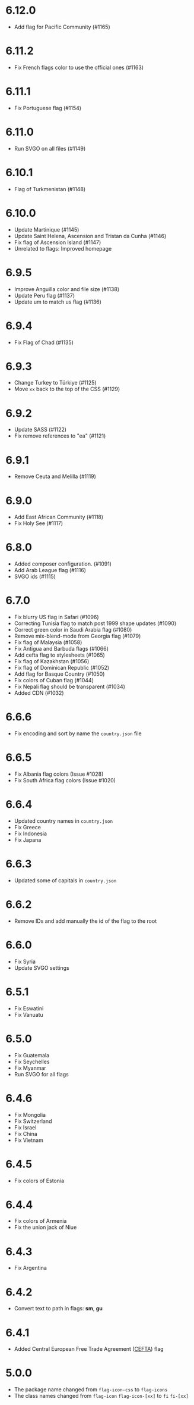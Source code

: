 # 6.12.0

- Add flag for Pacific Community (#1165)

# 6.11.2

- Fix French flags color to use the official ones (#1163)

# 6.11.1

- Fix Portuguese flag (#1154)

# 6.11.0

- Run SVGO on all files (#1149)

# 6.10.1

- Flag of Turkmenistan (#1148)

# 6.10.0

- Update Martinique (#1145)
- Update Saint Helena, Ascension and Tristan da Cunha (#1146)
- Fix flag of Ascension Island (#1147)
- Unrelated to flags: Improved homepage

# 6.9.5

- Improve Anguilla color and file size (#1138)
- Update Peru flag (#1137)
- Update um to match us flag (#1136)

# 6.9.4

- Fix Flag of Chad (#1135)

# 6.9.3

- Change Turkey to Türkiye (#1125)
- Move `xx` back to the top of the CSS (#1129)

# 6.9.2

- Update SASS (#1122)
- Fix remove references to "ea" (#1121)

# 6.9.1

- Remove Ceuta and Melilla (#1119)

# 6.9.0

- Add East African Community (#1118)
- Fix Holy See (#1117)

# 6.8.0

- Added composer configuration. (#1091)
- Add Arab League flag (#1116)
- SVGO ids (#1115)

# 6.7.0

- Fix blurry US flag in Safari (#1096)
- Correcting Tunisia flag to match post 1999 shape updates (#1090)
- Correct green color in Saudi Arabia flag (#1080)
- Remove mix-blend-mode from Georgia flag (#1079)
- Fix flag of Malaysia (#1058)
- Fix Antigua and Barbuda flags (#1066)
- Add cefta flag to stylesheets (#1065)
- Fix flag of Kazakhstan (#1056)
- Fix flag of Dominican Republic (#1052)
- Add flag for Basque Country (#1050)
- Fix colors of Cuban flag (#1044)
- Fix Nepali flag should be transparent (#1034)
- Added CDN (#1032)

# 6.6.6

- Fix encoding and sort by name the `country.json` file

# 6.6.5

- Fix Albania flag colors (Issue #1028)
- Fix South Africa flag colors (Issue #1020)

# 6.6.4

- Updated country names in `country.json`
- Fix Greece
- Fix Indonesia
- Fix Japana

# 6.6.3

- Updated some of capitals in `country.json`

# 6.6.2

- Remove IDs and add manually the id of the flag to the root

# 6.6.0

- Fix Syria
- Update SVGO settings

# 6.5.1

- Fix Eswatini
- Fix Vanuatu

# 6.5.0

- Fix Guatemala
- Fix Seychelles
- Fix Myanmar
- Run SVGO for all flags

# 6.4.6

- Fix Mongolia
- Fix Switzerland
- Fix Israel
- Fix China
- Fix Vietnam

# 6.4.5

- Fix colors of Estonia

# 6.4.4

- Fix colors of Armenia
- Fix the union jack of Niue

# 6.4.3

- Fix Argentina

# 6.4.2

- Convert text to path in flags: **sm**, **gu**

# 6.4.1

- Added Central European Free Trade Agreement ([CEFTA](https://en.wikipedia.org/wiki/Central_European_Free_Trade_Agreement)) flag

# 5.0.0

- The package name changed from `flag-icon-css` to `flag-icons`
- The class names changed from `flag-icon` `flag-icon-[xx]` to `fi` `fi-[xx]`
